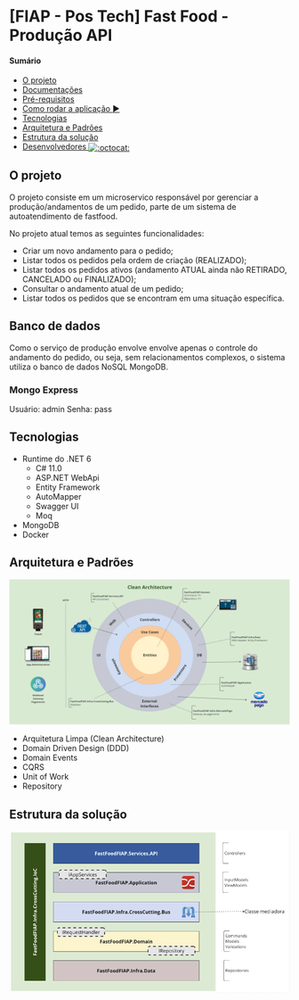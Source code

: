 # [FIAP - Pos Tech] Fast Food - Produção API

#### Sumário
   * [O projeto](#o-projeto)
   * [Documentações](#documentações)
   * [Pré-requisitos](#pré-requisitos)
   * [Como rodar a aplicação <g-emoji class="g-emoji" alias="arrow_forward" fallback-src="https://github.githubassets.com/images/icons/emoji/unicode/25b6.png">▶️</g-emoji>](#como-rodar-a-aplicação-️)
   * [Tecnologias](#tecnologias)
   * [Arquitetura e Padrões](#arquitetura-e-padrões)
   * [Estrutura da solução](#estrutura-da-solução)
   * [Desenvolvedores <img class="emoji" title=":octocat:" alt=":octocat:" src="https://github.githubassets.com/images/icons/emoji/octocat.png" height="20" width="20" align="absmiddle">](#desenvolvedores-octocat)

## O projeto

O projeto consiste em um microservico responsável por gerenciar a produção/andamentos de um pedido, parte de um sistema de autoatendimento de fastfood.

No projeto atual temos as seguintes funcionalidades:
- Criar um novo andamento para o pedido;
- Listar todos os pedidos pela ordem de criação (REALIZADO);
- Listar todos os pedidos ativos (andamento ATUAL ainda não RETIRADO, CANCELADO ou FINALIZADO);
- Consultar o andamento atual de um pedido;
- Listar todos os pedidos que se encontram em uma situação específica.

## Banco de dados
Como o serviço de produção envolve envolve apenas o controle do andamento do pedido, ou seja, sem relacionamentos complexos, o sistema utiliza o banco de dados NoSQL MongoDB.

### Mongo Express
Usuário: admin
Senha: pass

## Tecnologias

- Runtime do .NET 6
    - C# 11.0
    - ASP.NET WebApi
    - Entity Framework
    - AutoMapper
    - Swagger UI
    - Moq
- MongoDB 
- Docker

## Arquitetura e Padrões

![Arquitetura](./docs/CleanArchitecture.png)

- Arquitetura Limpa (Clean Architecture)
- Domain Driven Design (DDD)
- Domain Events
- CQRS
- Unit of Work
- Repository

## Estrutura da solução

![Projeto](./docs/Projeto.png) 
